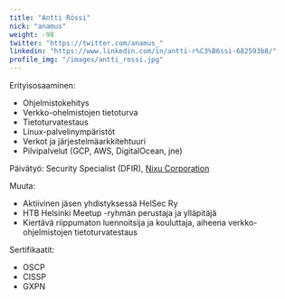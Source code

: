 ```yaml
---
title: "Antti Rössi"
nick: "anamus"
weight: -98
twitter: "https://twitter.com/anamus_"
linkedin: "https://www.linkedin.com/in/antti-r%C3%B6ssi-682593b8/"
profile_img: "/images/antti_rossi.jpg"
---
```


Erityisosaaminen:
* Ohjelmistokehitys
* Verkko-ohelmistojen tietoturva
* Tietoturvatestaus
* Linux-palvelinympäristöt
* Verkot ja järjestelmäarkkitehtuuri
* Pilvipalvelut (GCP, AWS, DigitalOcean, jne)

Päivätyö: Security Specialist (DFIR), [Nixu Corporation](https://www.nixu.com/)

Muuta:
* Aktiivinen jäsen yhdistyksessä HelSec Ry
* HTB Helsinki Meetup -ryhmän perustaja ja ylläpitäjä
* Kiertävä riippumaton luennoitsija ja kouluttaja, aiheena verkko-ohjelmistojen tietoturvatestaus 

Sertifikaatit:
* OSCP
* CISSP
* GXPN